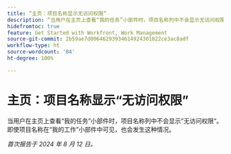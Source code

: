 ```yaml
---
title: “主页：项目名称显示无访问权限”
description: “当用户在主页上查看“我的任务”小部件时，项目名称列中不会显示无访问权限。即使项目名称在“我的工作”小部件中可见，也会发生这种情况。”
hidefromtoc: true
feature: Get Started with Workfront, Work Management
source-git-commit: 2b59ae7d00646293934614924301822ce3ac8adf
workflow-type: ht
source-wordcount: '84'
ht-degree: 100%

---
```



# 主页：项目名称显示“无访问权限”

当用户在主页上查看“我的任务”小部件时，项目名称列中不会显示”无访问权限“。即使项目名称在“我的工作”小部件中可见，也会发生这种情况。

_首次报告于 2024 年 8 月 12 日。_
